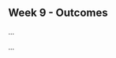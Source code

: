 <link rel="stylesheet" href="{{baseUrl}}/css/main.css">
<link rel="stylesheet" href="{{baseUrl}}/css/schedule.css">

<div class="website-content">

## Week 9 - Outcomes

<div id="main">

<!-- ==================================================================================================== -->

<include src="outcome-ep.md" />

<!-- ==================================================================================================== -->

<include src="outcome-boundaryValueAnalysis.md" />

<!-- ==================================================================================================== -->

<include src="outcome-testingTypes.md" />

<!-- ==================================================================================================== -->

<include src="outcome-schedule.md" />

<!-- ==================================================================================================== -->

<include src="outcome-testCaseDesignTypes.md" />

<!-- ==================================================================================================== -->

<include src="outcome-heuristic.md" />

<!-- ==================================================================================================== -->

<include src="outcome-sui.md" />

<!-- ==================================================================================================== -->

<include src="outcome-testCoverage.md" />

<!-- ==================================================================================================== -->

<panel type="info" header="Can use intermediate features of JUnit :star::star::star:" expandable>
  <include src="../../book/junit/intermediate/full.md" />
  <panel header=":trophy: Evidence" expanded>

...

  </panel>
</panel>

<!-- ==================================================================================================== -->

<include src="outcome-qa.md" />

<!-- ==================================================================================================== -->

<panel type="info" header="Can explain testability :star::star::star:" expandable>
  <include src="../../book/testing/introduction/testability/full.md" />
  <panel header=":trophy: Evidence" expanded>

...

  </panel>
</panel>

<!-- ==================================================================================================== -->

<include src="outcome-testCaseDesignCombined.md" />

<!-- ==================================================================================================== -->

</div>
</div>
